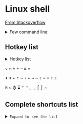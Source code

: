 # Linux shell
[From Stackoverflow](https://stackoverflow.com/a/16687377/6765082)

<details><summary>Few command line</summary>

* Clean up the line: You can use <kbd>Ctrl</kbd>+<kbd>U</kbd> to clear up to the beginning.
* Clean up the line: <kbd>Ctrl</kbd>+<kbd>A</kbd> <kbd>Ctrl</kbd>+<kbd>K</kbd> to wipe the current line in the terminal
* Cancel the current command/line: <kbd>Ctrl</kbd>+<kbd>C</kbd>.
* Recall the deleted command: <kbd>Ctrl</kbd>+<kbd>Y</kbd> (then <kbd>Alt</kbd>+<kbd>Y</kbd>)
* Go at the beginning of the line: <kbd>Ctrl</kbd>+<kbd>A</kbd>
* Go at the end of the line: <kbd>Ctrl</kbd>+<kbd>E</kbd>
* Remove the forward words for example, if you are middle of the command: <kbd>Ctrl</kbd>+<kbd>K</kbd>
* Remove characters on the left, until the beginning of the word: <kbd>Ctrl</kbd>+<kbd>W</kbd>
* To clear your entire command prompt: <kbd>Ctrl</kbd>+<kbd>L</kbd>
* Toggle between the start of line and current cursor position: <kbd>Ctrl</kbd>+<kbd>XX</kbd>
</details>

## Hotkey list
<details><summary>Hotkey list</summary>

Key	| Symbol
--- | ------:
Option | ⌥
Control | ⌃
Command | ⌘
Shift | ⇧
Caps Lock | ⇪
Tab | ⇥
Esc | ⎋
Power | ⌽
Return | ↩
Delete | ⌫
Up | ↑
Down | ↓
Left | ←
Right | →
</details>

<kbd>&#8600;</kbd>
<kbd>&#8610;</kbd>
<kbd>&#8620;</kbd>
<kbd>&#8630;</kbd>
<kbd>&#8640;</kbd>
<kbd>&#8650;</kbd>
<kbd>&#8660;</kbd>

<kbd>&#8670;</kbd>
<kbd>&#8671;</kbd>
<kbd>&#8672;</kbd>
<kbd>&#8673;</kbd>
<kbd>&#8674;</kbd>
<kbd>&#8675;</kbd>
<kbd>&#8676;</kbd>
<kbd>&#8677;</kbd>
<kbd>&#8678;</kbd>
<kbd>&#8679;</kbd>
<kbd>&#8680;</kbd>
<kbd>&#8681;</kbd>
<kbd>&#8682;</kbd>
<kbd>&#8683;</kbd>

<kbd>&#8984;</kbd>
<kbd>&#8985;</kbd>
<kbd>&#8986;</kbd>
<kbd>&#8987;</kbd>
<kbd>&#8988;</kbd>
<kbd>&#8989;</kbd>
<kbd>&#8990;</kbd>
<kbd>&#8991;</kbd>
<kbd>&#8992;</kbd>
<kbd>&#8993;</kbd>
<kbd>&#8994;</kbd>

## Complete shortcuts list
<details><summary markdown="span"><code>Expand to see the list</code></summary>

Key | Description
:--- | -----------:
<kbd>Ctrl</kbd>+<kbd>a</kbd> | Move cursor to start of line
<kbd>Ctrl</kbd>+<kbd>e</kbd> | Move cursor to end of line
<kbd>Ctrl</kbd>+<kbd>b</kbd> | Move back one character
<kbd>Alt</kbd>+<kbd>b</kbd> | Move back one word
<kbd>Ctrl</kbd>+<kbd>f</kbd> | Move forward one character
<kbd>Alt</kbd>+<kbd>f</kbd> | Move forward one word
<kbd>Ctrl</kbd>+<kbd>d</kbd> | Delete current character
<kbd>Ctrl</kbd>+<kbd>w</kbd> | Cut the last word
<kbd>Ctrl</kbd>+<kbd>k</kbd> | Cut everything after the cursor
<kbd>Alt</kbd>+<kbd>d</kbd> | Cut word after the cursor
<kbd>Alt</kbd>+<kbd>w</kbd> | Cut word before the cursor
<kbd>Ctrl</kbd>+<kbd>y</kbd> | Paste the last deleted command
<kbd>Ctrl</kbd>+<kbd>_</kbd> | Undo
<kbd>Ctrl</kbd>+<kbd>u</kbd> | Cut everything before the cursor
<kbd>Ctrl</kbd>+<kbd>xx</kbd> | Toggle between first and current position
<kbd>Ctrl</kbd>+<kbd>l</kbd> | Clear the terminal
<kbd>Ctrl</kbd>+<kbd>c</kbd> | Cancel the command
<kbd>Ctrl</kbd>+<kbd>r</kbd> | Search command in history - type the search term
<kbd>Ctrl</kbd>+<kbd>j</kbd> | End the search at current history entry
<kbd>Ctrl</kbd>+<kbd>g</kbd> | Cancel the search and restore original line
<kbd>Ctrl</kbd>+<kbd>n</kbd> | Next command from the History
<kbd>Ctrl</kbd>+<kbd>p</kbd> | Previous command from the History
</details>
